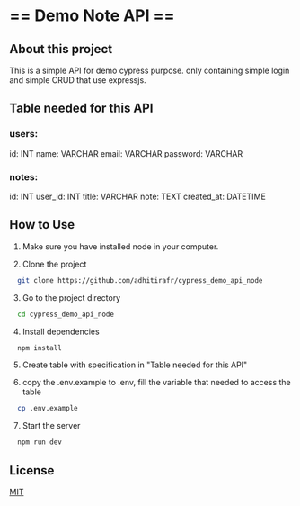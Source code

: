 # == Demo Note API ==

## About this project
This is a simple API for demo cypress purpose.
only containing simple login and simple CRUD that use expressjs.

## Table needed for this API

### users:
id: INT
name: VARCHAR
email: VARCHAR
password: VARCHAR

### notes:
id: INT
user_id: INT
title: VARCHAR
note: TEXT
created_at: DATETIME

## How to Use
1. Make sure you have installed node in your computer.

2. Clone the project

```bash
  git clone https://github.com/adhitirafr/cypress_demo_api_node
```

3. Go to the project directory

```bash
  cd cypress_demo_api_node
```

4. Install dependencies

```bash
  npm install
```

5. Create table with specification in "Table needed for this API"

6. copy the .env.example to .env, fill the variable that needed to access the table
```bash
  cp .env.example
```

7. Start the server

```bash
  npm run dev
```

## License
[MIT](https://choosealicense.com/licenses/mit/)